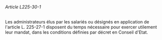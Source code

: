 ###### Article L225-30-1

Les administrateurs élus par les salariés ou désignés en application de l'article L. 225-27-1 disposent du temps nécessaire pour exercer utilement leur mandat, dans les conditions définies par décret en Conseil d'Etat.


